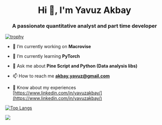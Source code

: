 <h1 align="center">Hi 👋, I'm Yavuz Akbay</h1>
<h3 align="center">A passionate quantitative analyst and part time developer</h3>

[![trophy](https://github-profile-trophy.vercel.app/?username=YavuzAkbay&rank=SSS,SS,S,AAA,AA,A)](https://github.com/YavuzAkbay/github-profile-trophy)

- 🔭 I’m currently working on **Macrovise**

- 🌱 I’m currently learning **PyTorch**

- 💬 Ask me about **Pine Script and Python (Data analysis libs)**

- 📫 How to reach me **akbay.yavuz@gmail.com**

- 📄 Know about my experiences [https://www.linkedin.com/in/yavuzakbay/](https://www.linkedin.com/in/yavuzakbay/)

[![Top Langs](https://github-readme-stats-git-masterrstaa-rickstaa.vercel.app/api/top-langs/?username=YavuzAkbay)](https://github.com/anuraghazra/github-readme-stats)

![](https://komarev.com/ghpvc/?username=YavuzAkbay&color=gray)
